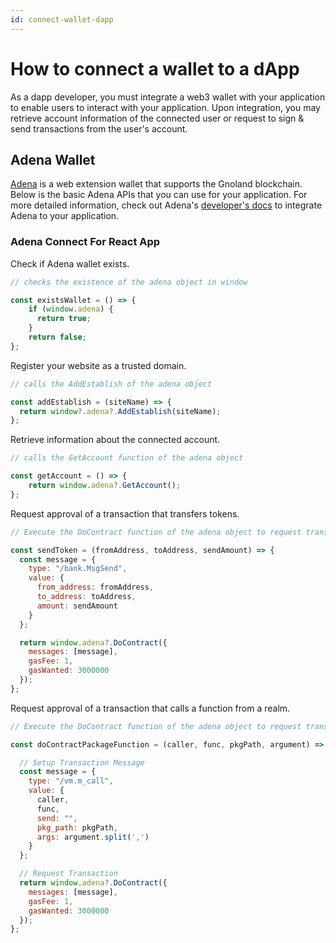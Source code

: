 ```yaml
---
id: connect-wallet-dapp
---
```


# How to connect a wallet to a dApp

As a dapp developer, you must integrate a web3 wallet with your application to enable users to interact with your application. Upon integration, you may retrieve account information of the connected user or request to sign & send transactions from the user's account.

## Adena Wallet

[Adena](https://adena.app/) is a web extension wallet that supports the Gnoland blockchain. Below is the basic Adena APIs that you can use for your application. For more detailed information, check out Adena's [developer's docs](https://docs.adena.app/) to integrate Adena to your application.

### Adena Connect For React App

Check if Adena wallet exists.

```javascript
// checks the existence of the adena object in window

const existsWallet = () => {
    if (window.adena) {
      return true;
    }
    return false;
};

```

Register your website as a trusted domain.

```javascript
// calls the AddEstablish of the adena object

const addEstablish = (siteName) => {
  return window?.adena?.AddEstablish(siteName);
};

```

Retrieve information about the connected account.

```javascript
// calls the GetAccount function of the adena object

const getAccount = () => {
    return window.adena?.GetAccount();
};

```

Request approval of a transaction that transfers tokens.

```javascript
// Execute the DoContract function of the adena object to request transaction.

const sendToken = (fromAddress, toAddress, sendAmount) => {
  const message = {
    type: "/bank.MsgSend",
    value: {
      from_address: fromAddress,
      to_address: toAddress,
      amount: sendAmount
    }
  };

  return window.adena?.DoContract({
    messages: [message],
    gasFee: 1,
    gasWanted: 3000000
  });
};

```

Request approval of a transaction that calls a function from a realm.

```javascript
// Execute the DoContract function of the adena object to request transaction.

const doContractPackageFunction = (caller, func, pkgPath, argument) => {

  // Setup Transaction Message
  const message = {
    type: "/vm.m_call",
    value: {
      caller,
      func,
      send: "",
      pkg_path: pkgPath,
      args: argument.split(',')
    }
  };

  // Request Transaction
  return window.adena?.DoContract({
    messages: [message],
    gasFee: 1,
    gasWanted: 3000000
  });
};
```
